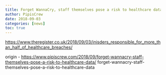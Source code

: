 ```yaml
---
title: Forget WannaCry, staff themselves pose a risk to healthcare data
author: PipisCrew
date: 2018-09-03
categories: [news]
toc: true
---
```


https://www.theregister.co.uk/2018/09/03/inisders_responsible_for_more_than_half_of_healthcare_breaches/

origin - https://www.pipiscrew.com/2018/09/forget-wannacry-staff-themselves-pose-a-risk-to-healthcare-data/ forget-wannacry-staff-themselves-pose-a-risk-to-healthcare-data
